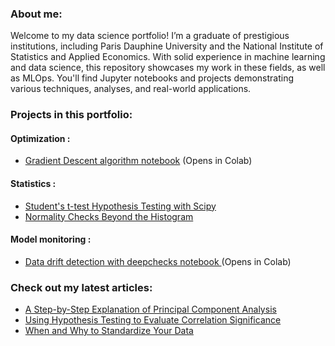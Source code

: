 

<!-- <div id="header" align="center">
  <img src="https://media.giphy.com/media/M9gbBd9nbDrOTu1Mqx/giphy.gif" width="100"/>
</div>
<br/> 

<div id="badges" align="center">
  <a href="https://www.linkedin.com/in/zakaria-j-266570108/">
    <img src="https://img.shields.io/badge/LinkedIn-blue?style=for-the-badge&logo=linkedin&logoColor=white" alt="LinkedIn Badge"/>
  </a>
  <a href="https://medium.com/@zakaria.jaadi">
    <img src="https://img.shields.io/badge/Medium-12100E?style=for-the-badge&logo=medium&logoColor=white" alt="Medium Badge"/>
  </a>
  <a href="your-twitter-URL">
    <img src="https://img.shields.io/badge/Twitter-blue?style=for-the-badge&logo=twitter&logoColor=white" alt="Twitter Badge"/>
  </a>
</div> -->

<h3>About me:</h3>

Welcome to my data science portfolio! I’m a graduate of prestigious institutions, including Paris Dauphine University and the National Institute of Statistics and Applied Economics. With solid experience in machine learning and data science, this repository showcases my work in these fields, as well as MLOps. You'll find Jupyter notebooks and projects demonstrating various techniques, analyses, and real-world applications.



<h3>Projects in this portfolio:</h3>

<h4>Optimization :</h4>

* [Gradient Descent algorithm notebook](https://colab.research.google.com/github/zakariajaadi/data-science-portofolio/blob/main/Gradient%20Descent%20Algorithm.ipynb) (Opens in Colab)

<h4>Statistics :</h4>

* [Student's t-test Hypothesis Testing with Scipy](https://github.com/zakariajaadi/data-science-portofolio/blob/a77772b138f858d2ad1ae97fb6f557d7d10b494b/Student's%20t-test%20Hypothesis%20Testing%20with%20Scipy.ipynb)
* [Normality Checks Beyond the Histogram](https://github.com/zakariajaadi/data-science-portofolio/blob/58336aef01c24c37aed47c36cd1d26705796aa62/Normality%20Beyond%20the%20Histogram.ipynb)

<h4>Model monitoring :</h4>

* [Data drift detection with deepchecks notebook ](https://colab.research.google.com/github/zakariajaadi/data-science-portofolio/blob/main/Data%20Drift%20Detection%20With%20DeepCheck.ipynb) (Opens in Colab)


<!--  <h4> Time series forcasting :</h4>

* [ LVMH Stock's opening price forecasting using LSTM on a multivariate time series](https://github.com/zakariajaadi/image-classification) 

# <h4> Neural networks :</h4>

# * [Image binary classification with CNN and Transfer Learning using InceptionV3 ](https://github.com/zakariajaadi/image-classification)
-->


<h3>Check out my latest articles:</h3>

* [A Step-by-Step Explanation of Principal Component Analysis](https://builtin.com/data-science/step-step-explanation-principal-component-analysis)
* [Using Hypothesis Testing to Evaluate Correlation Significance](https://medium.com/towards-data-science/eveything-you-need-to-know-about-interpreting-correlations-2c485841c0b8)
* [When and Why to Standardize Your Data](https://builtin.com/data-science/when-and-why-standardize-your-data)
 




<!---
zakariajaadi/zakariajaadi is a ✨ special ✨ repository because its `README.md` (this file) appears on your GitHub profile.
You can click the Preview link to take a look at your changes.
--->
